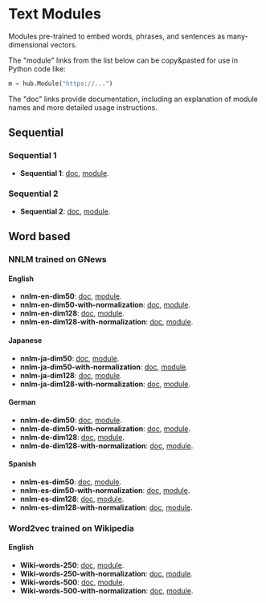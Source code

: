 # Text Modules

Modules pre-trained to embed words, phrases, and sentences as many-dimensional
vectors.

The "module" links from the list below can be copy&pasted for use in
Python code like:

```python
m = hub.Module("https://...")
```

The "doc" links provide documentation, including an explanation of
module names and more detailed usage instructions.


## Sequential
### Sequential 1
  * **Sequential 1**:
       [doc](google/text/sequential1/1.md),
       [module](https://storage.googleapis.com/tfhub-test-modules/google/text/sequential1/1.tar.gz).

### Sequential 2
  * **Sequential 2**:
       [doc](google/text/sequential2/1.md),
       [module](https://storage.googleapis.com/tfhub-test-modules/google/text/sequential2/1.tar.gz).


## Word based
### NNLM trained on GNews
#### English
   * **nnlm-en-dim50**:
       [doc](google/text/nnlm-en-dim50/1.md),
       [module](https://storage.googleapis.com/tfhub-test-modules/google/text/nnlm-en-dim50/1.tar.gz).
   * **nnlm-en-dim50-with-normalization**:
       [doc](google/text/nnlm-en-dim50-with-normalization/1.md),
       [module](https://storage.googleapis.com/tfhub-test-modules/google/text/nnlm-en-dim50-with-normalization/1.tar.gz).
   * **nnlm-en-dim128**:
       [doc](google/text/nnlm-en-dim128/1.md),
       [module](https://storage.googleapis.com/tfhub-test-modules/google/text/nnlm-en-dim128/1.tar.gz).
   * **nnlm-en-dim128-with-normalization**:
       [doc](google/text/nnlm-en/dim128-with-normalization/1.md),
       [module](https://storage.googleapis.com/tfhub-test-modules/google/text/nnlm-en-dim128-with-normalization/1.tar.gz).

#### Japanese
   * **nnlm-ja-dim50**:
       [doc](google/text/nnlm-ja-dim50/1.md),
       [module](https://storage.googleapis.com/tfhub-test-modules/google/text/nnlm-ja-dim50/1.tar.gz).
   * **nnlm-ja-dim50-with-normalization**:
       [doc](google/text/nnlm-ja-dim50-with-normalization/1.md),
       [module](https://storage.googleapis.com/tfhub-test-modules/google/text/nnlm-ja-dim50-with-normalization/1.tar.gz).
   * **nnlm-ja-dim128**:
       [doc](google/text/nnlm-ja-dim128/1.md),
       [module](https://storage.googleapis.com/tfhub-test-modules/google/text/nnlm-ja-dim128/1.tar.gz).
   * **nnlm-ja-dim128-with-normalization**:
       [doc](google/text/nnlm-ja/dim128-with-normalization/1.md),
       [module](https://storage.googleapis.com/tfhub-test-modules/google/text/nnlm-ja-dim128-with-normalization/1.tar.gz).

#### German
   * **nnlm-de-dim50**:
       [doc](google/text/nnlm-de-dim50/1.md),
       [module](https://storage.googleapis.com/tfhub-test-modules/google/text/nnlm-de-dim50/1.tar.gz).
   * **nnlm-de-dim50-with-normalization**:
       [doc](google/text/nnlm-de-dim50-with-normalization/1.md),
       [module](https://storage.googleapis.com/tfhub-test-modules/google/text/nnlm-de-dim50-with-normalization/1.tar.gz).
   * **nnlm-de-dim128**:
       [doc](google/text/nnlm-de-dim128/1.md),
       [module](https://storage.googleapis.com/tfhub-test-modules/google/text/nnlm-de-dim128/1.tar.gz).
   * **nnlm-de-dim128-with-normalization**:
       [doc](google/text/nnlm-de/dim128-with-normalization/1.md),
       [module](https://storage.googleapis.com/tfhub-test-modules/google/text/nnlm-de-dim128-with-normalization/1.tar.gz).

#### Spanish
   * **nnlm-es-dim50**:
       [doc](google/text/nnlm-es-dim50/1.md),
       [module](https://storage.googleapis.com/tfhub-test-modules/google/text/nnlm-es-dim50/1.tar.gz).
   * **nnlm-es-dim50-with-normalization**:
       [doc](google/text/nnlm-es-dim50-with-normalization/1.md),
       [module](https://storage.googleapis.com/tfhub-test-modules/google/text/nnlm-es-dim50-with-normalization/1.tar.gz).
   * **nnlm-es-dim128**:
       [doc](google/text/nnlm-es-dim128/1.md),
       [module](https://storage.googleapis.com/tfhub-test-modules/google/text/nnlm-es-dim128/1.tar.gz).
   * **nnlm-es-dim128-with-normalization**:
       [doc](google/text/nnlm-es/dim128-with-normalization/1.md),
       [module](https://storage.googleapis.com/tfhub-test-modules/google/text/nnlm-es-dim128-with-normalization/1.tar.gz).


### Word2vec trained on Wikipedia
#### English
   * **Wiki-words-250**:
       [doc](google/text/Wiki-words-250/1.md),
       [module](https://storage.googleapis.com/tfhub-test-modules/google/text/Wiki-words-250/1.tar.gz).
   * **Wiki-words-250-with-normalization**:
       [doc](google/text/Wiki-words-250-with-normalization/1.md),
       [module](https://storage.googleapis.com/tfhub-test-modules/google/text/Wiki-words-250-with-normalization/1.tar.gz).
   * **Wiki-words-500**:
       [doc](google/text/Wiki-words-500/1.md),
       [module](https://storage.googleapis.com/tfhub-test-modules/google/text/Wiki-words-500/1.tar.gz).
   * **Wiki-words-500-with-normalization**:
       [doc](google/text/Wiki-words-500-with-normalization/1.md),
       [module](https://storage.googleapis.com/tfhub-test-modules/google/text/Wiki-words-500-with-normalization/1.tar.gz).
